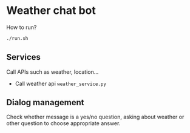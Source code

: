 # Weather chat bot

How to run?

```bash
./run.sh
```

## Services

Call APIs such as weather, location...

- Call weather api `weather_service.py`


## Dialog management

Check whether message is a yes/no question, asking about weather or other question to choose appropriate answer.
